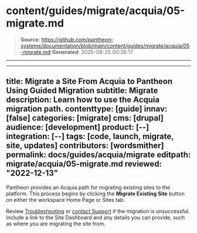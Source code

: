 # content/guides/migrate/acquia/05-migrate.md

> **Source**: https://github.com/pantheon-systems/documentation/blob/main/content/guides/migrate/acquia/05-migrate.md
> **Generated**: 2025-08-25 00:28:17

---

---
title: Migrate a Site From Acquia to Pantheon Using Guided Migration
subtitle: Migrate
description: Learn how to use the Acquia migration path.
contenttype: [guide]
innav: [false]
categories: [migrate]
cms: [drupal]
audience: [development]
product: [--]
integration: [--]
tags: [code, launch, migrate, site, updates]
contributors: [wordsmither]
permalink: docs/guides/acquia/migrate
editpath: migrate/acquia/05-migrate.md
reviewed: "2022-12-13"
---

Pantheon provides an Acquia path for migrating existing sites to the platform. This process begins by clicking the **Migrate Existing Site** button on either the workspace Home Page or Sites tab.

<Partial file="migrate/migrate-drupal.md" />

Review [Troubleshooting](/guides/acquia/troubleshooting) or [contact Support](/guides/support/contact-support/) if the migration is unsuccessful. Include a link to the Site Dashboard and any details you can provide, such as where you are migrating the site from.
